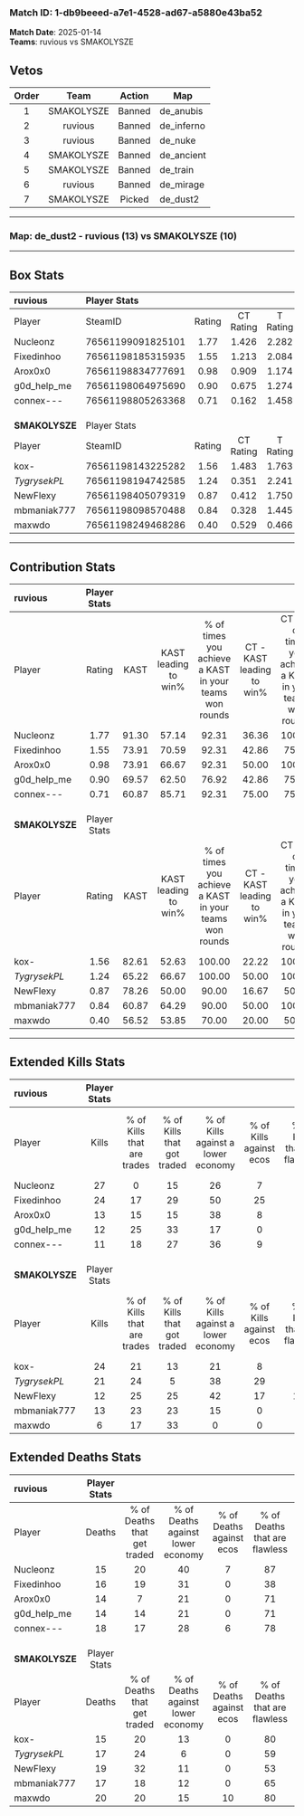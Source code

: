 ### Match ID: 1-db9beeed-a7e1-4528-ad67-a5880e43ba52  
**Match Date**: 2025-01-14  
**Teams**: ruvious vs SMAKOLYSZE  

## Vetos  

| Order | Team | Action | Map |
| :---: | :--: | :----: | --- |
| 1 | SMAKOLYSZE | Banned | de_anubis |
| 2 | ruvious | Banned | de_inferno |
| 3 | ruvious | Banned | de_nuke |
| 4 | SMAKOLYSZE | Banned | de_ancient |
| 5 | SMAKOLYSZE | Banned | de_train |
| 6 | ruvious | Banned | de_mirage |
| 7 | SMAKOLYSZE | Picked | de_dust2 |

---  

### **Map**: de_dust2 - ruvious (13) vs SMAKOLYSZE (10)  
---  

## Box Stats  

| **ruvious**    | Player Stats      |        |           |          |       |       |       |         |        |      |     |
| :- | :- | :-: | :-: | :-: | :-: | :-: | :-: | :-: | :-: | :-: | :-: |
| Player         | SteamID           | Rating | CT Rating | T Rating | KAST  |  ADR  | Kills | Assists | Deaths | K/D  | HS% |
| Nucleonz       | 76561199091825101 |  1.77  |   1.426   |  2.282   | 91.30 | 110.4 |  27   |    4    |   15   | 1.80 | 81  |
| Fixedinhoo     | 76561198185315935 |  1.55  |   1.213   |  2.084   | 73.91 | 122.5 |  24   |    7    |   16   | 1.50 | 54  |
| Arox0x0        | 76561198834777691 |  0.98  |   0.909   |  1.174   | 73.91 | 58.9  |  13   |    6    |   14   | 0.93 | 76  |
| g0d_help_me    | 76561198064975690 |  0.90  |   0.675   |  1.274   | 69.57 | 59.8  |  12   |    4    |   14   | 0.86 | 33  |
| connex---      | 76561198805263368 |  0.71  |   0.162   |  1.458   | 60.87 | 58.5  |  11   |    5    |   18   | 0.61 | 45  |
|                |                   |        |           |          |       |       |       |         |        |      |     |
|                |                   |        |           |          |       |       |       |         |        |      |     |
|                |                   |        |           |          |       |       |       |         |        |      |     |
| **SMAKOLYSZE** | Player Stats      |        |           |          |       |       |       |         |        |      |     |
| Player         | SteamID           | Rating | CT Rating | T Rating | KAST  |  ADR  | Kills | Assists | Deaths | K/D  | HS% |
| kox-           | 76561198143225282 |  1.56  |   1.483   |  1.763   | 82.61 | 100.2 |  24   |    4    |   15   | 1.60 | 41  |
| _TygrysekPL_   | 76561198194742585 |  1.24  |   0.351   |  2.241   | 65.22 | 90.5  |  21   |    5    |   17   | 1.24 | 42  |
| NewFlexy       | 76561198405079319 |  0.87  |   0.412   |  1.750   | 78.26 | 61.0  |  12   |    7    |   19   | 0.63 | 66  |
| mbmaniak777    | 76561198098570488 |  0.84  |   0.328   |  1.445   | 60.87 | 72.6  |  13   |    2    |   17   | 0.76 | 38  |
| maxwdo         | 76561198249468286 |  0.40  |   0.529   |  0.466   | 56.52 | 40.2  |   6   |    9    |   20   | 0.30 | 16  |
---  

## Contribution Stats  

| **ruvious**    | Player Stats |       |                      |                                                        |                           |                                                             |                          |                                                            |
| :- | :-: | :-: | :-: | :-: | :-: | :-: | :-: | :-: |
| Player         |    Rating    | KAST  | KAST leading to win% | % of times you achieve a KAST in your teams won rounds | CT - KAST leading to win% | CT - % of times you achieve a KAST in your teams won rounds | T - KAST leading to win% | T - % of times you achieve a KAST in your teams won rounds |
| Nucleonz       |     1.77     | 91.30 |        57.14         |                         92.31                          |           36.36           |                           100.00                            |          80.00           |                           88.89                            |
| Fixedinhoo     |     1.55     | 73.91 |        70.59         |                         92.31                          |           42.86           |                            75.00                            |          90.00           |                           100.00                           |
| Arox0x0        |     0.98     | 73.91 |        66.67         |                         92.31                          |           50.00           |                           100.00                            |          80.00           |                           88.89                            |
| g0d_help_me    |     0.90     | 69.57 |        62.50         |                         76.92                          |           42.86           |                            75.00                            |          77.78           |                           77.78                            |
| connex---      |     0.71     | 60.87 |        85.71         |                         92.31                          |           75.00           |                            75.00                            |          90.00           |                           100.00                           |
|                |              |       |                      |                                                        |                           |                                                             |                          |                                                            |
|                |              |       |                      |                                                        |                           |                                                             |                          |                                                            |
|                |              |       |                      |                                                        |                           |                                                             |                          |                                                            |
| **SMAKOLYSZE** | Player Stats |       |                      |                                                        |                           |                                                             |                          |                                                            |
| Player         |    Rating    | KAST  | KAST leading to win% | % of times you achieve a KAST in your teams won rounds | CT - KAST leading to win% | CT - % of times you achieve a KAST in your teams won rounds | T - KAST leading to win% | T - % of times you achieve a KAST in your teams won rounds |
| kox-           |     1.56     | 82.61 |        52.63         |                         100.00                         |           22.22           |                           100.00                            |          80.00           |                           100.00                           |
| _TygrysekPL_   |     1.24     | 65.22 |        66.67         |                         100.00                         |           50.00           |                           100.00                            |          72.73           |                           100.00                           |
| NewFlexy       |     0.87     | 78.26 |        50.00         |                         90.00                          |           16.67           |                            50.00                            |          66.67           |                           100.00                           |
| mbmaniak777    |     0.84     | 60.87 |        64.29         |                         90.00                          |           50.00           |                           100.00                            |          70.00           |                           87.50                            |
| maxwdo         |     0.40     | 56.52 |        53.85         |                         70.00                          |           20.00           |                            50.00                            |          75.00           |                           75.00                            |
---  

## Extended Kills Stats  

| **ruvious**    | Player Stats |                            |                            |                                    |                         |                              |                                 |                                       |                    |           |
| :- | :-: | :-: | :-: | :-: | :-: | :-: | :-: | :-: | :-: | :-: |
| Player         |    Kills     | % of Kills that are trades | % of Kills that got traded | % of Kills against a lower economy | % of Kills against ecos | % of Kills that are flawless | % of Kills that are close duels | % of Kills that are assisted by flash | Pistol Round Kills | AWP Kills |
| Nucleonz       |      27      |             0              |             15             |                 26                 |            7            |              56              |               11                |                   4                   |         2          |     0     |
| Fixedinhoo     |      24      |             17             |             29             |                 50                 |           25            |              88              |                4                |                   8                   |         2          |     0     |
| Arox0x0        |      13      |             15             |             15             |                 38                 |            8            |              62              |               15                |                   0                   |         4          |     0     |
| g0d_help_me    |      12      |             25             |             33             |                 17                 |            0            |              75              |                8                |                   0                   |         1          |     0     |
| connex---      |      11      |             18             |             27             |                 36                 |            9            |              45              |                9                |                   0                   |         1          |     6     |
|                |              |                            |                            |                                    |                         |                              |                                 |                                       |                    |           |
|                |              |                            |                            |                                    |                         |                              |                                 |                                       |                    |           |
|                |              |                            |                            |                                    |                         |                              |                                 |                                       |                    |           |
| **SMAKOLYSZE** | Player Stats |                            |                            |                                    |                         |                              |                                 |                                       |                    |           |
| Player         |    Kills     | % of Kills that are trades | % of Kills that got traded | % of Kills against a lower economy | % of Kills against ecos | % of Kills that are flawless | % of Kills that are close duels | % of Kills that are assisted by flash | Pistol Round Kills | AWP Kills |
| kox-           |      24      |             21             |             13             |                 21                 |            8            |              75              |                8                |                   0                   |         3          |     8     |
| _TygrysekPL_   |      21      |             24             |             5              |                 38                 |           29            |              62              |                0                |                   5                   |         0          |     2     |
| NewFlexy       |      12      |             25             |             25             |                 42                 |           17            |             100              |                0                |                   8                   |         2          |     0     |
| mbmaniak777    |      13      |             23             |             23             |                 15                 |            0            |              46              |                8                |                   0                   |         2          |     0     |
| maxwdo         |      6       |             17             |             33             |                 0                  |            0            |              83              |                0                |                   0                   |         0          |     0     |
## Extended Deaths Stats  

| **ruvious**    | Player Stats |                             |                                   |                          |                               |                            |                           |               |
| :- | :-: | :-: | :-: | :-: | :-: | :-: | :-: | :-: |
| Player         |    Deaths    | % of Deaths that get traded | % of Deaths against lower economy | % of Deaths against ecos | % of Deaths that are flawless | % of Deaths that are close | % of Deaths while blinded | Deaths to AWP |
| Nucleonz       |      15      |             20              |                40                 |            7             |              87               |             0              |             0             |       0       |
| Fixedinhoo     |      16      |             19              |                31                 |            0             |              38               |             6              |             0             |       1       |
| Arox0x0        |      14      |              7              |                21                 |            0             |              71               |             0              |             0             |       2       |
| g0d_help_me    |      14      |             14              |                21                 |            0             |              71               |             0              |             7             |       2       |
| connex---      |      18      |             17              |                28                 |            6             |              78               |             11             |             6             |       5       |
|                |              |                             |                                   |                          |                               |                            |                           |               |
|                |              |                             |                                   |                          |                               |                            |                           |               |
|                |              |                             |                                   |                          |                               |                            |                           |               |
| **SMAKOLYSZE** | Player Stats |                             |                                   |                          |                               |                            |                           |               |
| Player         |    Deaths    | % of Deaths that get traded | % of Deaths against lower economy | % of Deaths against ecos | % of Deaths that are flawless | % of Deaths that are close | % of Deaths while blinded | Deaths to AWP |
| kox-           |      15      |             20              |                13                 |            0             |              80               |             7              |             0             |       2       |
| _TygrysekPL_   |      17      |             24              |                 6                 |            0             |              59               |             18             |             6             |       2       |
| NewFlexy       |      19      |             32              |                11                 |            0             |              53               |             11             |             5             |       2       |
| mbmaniak777    |      17      |             18              |                12                 |            0             |              65               |             6              |             0             |       0       |
| maxwdo         |      20      |             20              |                15                 |            10            |              80               |             5              |             5             |       0       |
